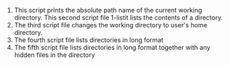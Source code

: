 1. This script prints the absolute path name of the current working directory.
This second script file 1-listit lists the contents of a directory.
3. The third script file changes the working directory to user's home directory.
4. The fourth script file lists directories in long format
5. The fifth script file lists directories in long format together with any hidden files in the directory

